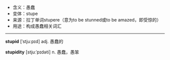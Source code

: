 - <span class="definition">含义：愚蠢</span>
- <span class="definition">变体：stupe</span>
- <span class="definition">来源：拉丁单词stupere（意为to be stunned或to be amazed，即受惊的）</span>
- <span class="definition">用途：构成愚蠢相关词汇</span>

---

<span class="vocabulary">**stupid**</span> [ˈstjuːpɪd] adj. 愚蠢的

<span class="vocabulary">**stupidity**</span> [stjuːˈpɪdəti] n. 愚蠢，愚笨

